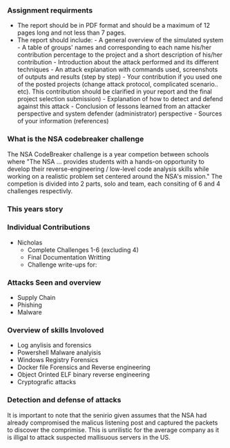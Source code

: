 ### Assignment requirments

- The report should be in PDF format and should be a maximum of 12 pages long and not less than 7 pages.
 - The report should include:
        - A general overview of the simulated system
        - A table of groups' names and corresponding to each name his/her contribution percentage to the project and a short description of his/her contribution
        - Introduction about the attack performed and its different techniques
        - An attack explanation with commands used, screenshots of outputs and results (step by step)
        - Your contribution if you used one of the posted projects (change attack protocol, complicated scenario.. etc). This contribution should be clarified in your report and the final project selection submission)
        - Explanation of how to detect and defend against this attack
        - Conclusion of lessons learned from an attacker perspective and system defender (administrator) perspective
        - Sources of your information (references)


### What is the NSA codebreaker challenge

The NSA CodeBreaker challenge is a year competion between schools where "The NSA ... provides students with a hands-on opportunity to develop their reverse-engineering / low-level code analysis skills while working on a realistic problem set centered around the NSA's mission." The competion is divided into 2 parts, solo and team, each consiting of 6 and 4 challenges respectivly. 

### This years story



### Individual Contributions
  - Nicholas
    - Complete Challenges 1-6 (excluding 4)
    - Final Documentation Writting
    - Challenge write-ups for: 
  
### Attacks Seen and overview
  - Supply Chain
  - Phishing
  - Malware

### Overview of skills Involoved
  - Log anylisis and forensics
  - Powershell Malware analyisis
  - Windows Registry Forensics
  - Docker file Forensics and Reverse engineering
  - Object Orinted ELF binary reverse engineering
  - Cryptografic attacks

### Detection and defense of attacks
It is important to note that the senirio given assumes that the NSA had already compromised the malicus listening post and captured the packets to discover the comprimise. This is unrilistic for the average company as it is illigal to attack suspected mallisuous servers in the US. 
